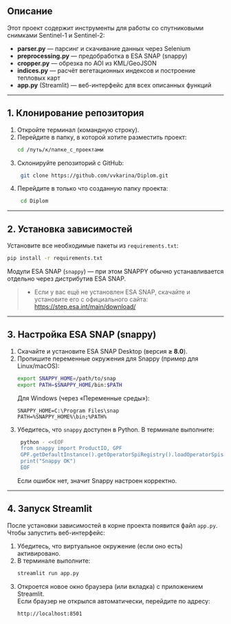 ## Описание
Этот проект содержит инструменты для работы со спутниковыми снимками Sentinel-1 и Sentinel-2:
- **parser.py** — парсинг и скачивание данных через Selenium
- **preprocessing.py** — предобработка в ESA SNAP (snappy)
- **cropper.py** — обрезка по AOI из KML/GeoJSON
- **indices.py** — расчёт вегетационных индексов и построение тепловых карт
- **app.py** (Streamlit) — веб-интерфейс для всех описанных функций

---

## 1. Клонирование репозитория

1. Откройте терминал (командную строку).
2. Перейдите в папку, в которой хотите разместить проект:
   ```bash
   cd /путь/к/папке_с_проектами
   ```
3. Склонируйте репозиторий с GitHub:
   ```bash
    git clone https://github.com/vvkarina/Diplom.git
   ```
4. Перейдите в только что созданную папку проекта:
   ```bash
    cd Diplom
   ```

---

## 2. Установка зависимостей

Установите все необходимые пакеты из `requirements.txt`:
   ```bash
   pip install -r requirements.txt   
   ```

Модули ESA SNAP (`snappy`) — при этом SNAPPY обычно устанавливается отдельно через дистрибутив ESA SNAP.  
> - Если у вас ещё не установлен ESA SNAP, скачайте и установите его с официального сайта:  
>   https://step.esa.int/main/download/

---

## 3. Настройка ESA SNAP (snappy)

1. Скачайте и установите ESA SNAP Desktop (версия **≥ 8.0**).
2. Пропишите переменные окружения для Snappy (пример для Linux/macOS):
   ```bash
   export SNAPPY_HOME=/path/to/snap
   export PATH=$SNAPPY_HOME/bin:$PATH
   ```
   Для Windows (через «Переменные среды»):
   ```
   SNAPPY_HOME=C:\Program Files\snap
   PATH=%SNAPPY_HOME%\bin;%PATH%
   ```
3. Убедитесь, что `snappy` доступен в Python. В терминале выполните:
   ```bash
    python - <<EOF
    from snappy import ProductIO, GPF
    GPF.getDefaultInstance().getOperatorSpiRegistry().loadOperatorSpis()
    print("Snappy OK")
    EOF
   ```
   Если ошибок нет, значит Snappy настроен корректно.

---

## 4. Запуск Streamlit

После установки зависимостей в корне проекта появится файл `app.py`. Чтобы запустить веб-интерфейс:

1. Убедитесь, что виртуальное окружение (если оно есть) активировано.
2. В терминале выполните:
   ```bash
   streamlit run app.py
   ```
3. Откроется новое окно браузера (или вкладка) с приложением Streamlit.  
   Если браузер не открылся автоматически, перейдите по адресу:
   ```
   http://localhost:8501
   ```